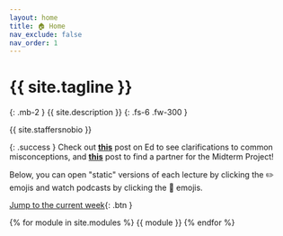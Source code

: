 ```yaml
---
layout: home
title: 🏠 Home
nav_exclude: false
nav_order: 1
---
```


# {{ site.tagline }}
{: .mb-2 }
{{ site.description }}
{: .fs-6 .fw-300 }

{{ site.staffersnobio }}

{: .success } 
Check out [**this**](https://edstem.org/us/courses/38383/discussion/3014984) post on Ed to see clarifications to common misconceptions, and [**this**](https://edstem.org/us/courses/38383/discussion/3029800) post to find a partner for the Midterm Project!

Below, you can open "static" versions of each lecture by clicking the ✏️ emojis and watch podcasts by clicking the 🎥 emojis.

[Jump to the current week](#week-3-visualization-and-more-dataframes){: .btn }

{% for module in site.modules %}
{{ module }}
{% endfor %}